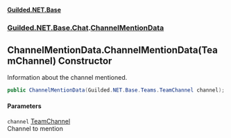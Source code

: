 #### [Guilded.NET.Base](Guilded_NET_Base.md 'Guilded.NET.Base')
### [Guilded.NET.Base.Chat](Guilded_NET_Base.md#Guilded_NET_Base_Chat 'Guilded.NET.Base.Chat').[ChannelMentionData](ChannelMentionData.md 'Guilded.NET.Base.Chat.ChannelMentionData')
## ChannelMentionData.ChannelMentionData(TeamChannel) Constructor
Information about the channel mentioned.  
```csharp
public ChannelMentionData(Guilded.NET.Base.Teams.TeamChannel channel);
```
#### Parameters
<a name='Guilded_NET_Base_Chat_ChannelMentionData_ChannelMentionData(Guilded_NET_Base_Teams_TeamChannel)_channel'></a>
`channel` [TeamChannel](TeamChannel.md 'Guilded.NET.Base.Teams.TeamChannel')  
Channel to mention
  
